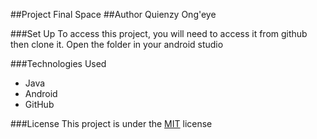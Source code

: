 ##Project
Final Space
##Author 
Quienzy Ong'eye

###Set Up
To access this project, you will need to access it from github then clone it.
Open the folder in your android studio

###Technologies Used
* Java
* Android
* GitHub

###License
 This project is under the  [MIT](license) license